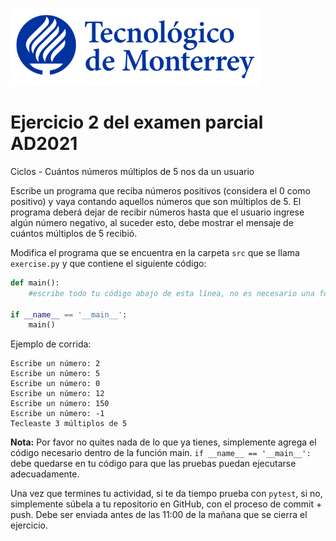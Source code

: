 ![Tec de Monterrey](../../images/logotecmty.png)
# Ejercicio 2 del examen parcial AD2021
Ciclos - Cuántos números múltiplos de 5 nos da un usuario

Escribe un programa que reciba números positivos (considera el 0 como positivo) y vaya contando aquellos números que son múltiplos de 5. El programa deberá dejar de recibir números hasta que el usuario ingrese algún número negativo, al suceder esto, debe mostrar el mensaje de cuántos múltiplos de 5 recibió.


Modifica el programa que se encuentra en la carpeta `src` que se llama
`exercise.py` y que contiene el siguiente código:

```python
def main():
    #escribe todo tu código abajo de esta línea, no es necesario una función

if __name__ == '__main__':
    main()
```

Ejemplo de corrida:

```
Escribe un número: 2
Escribe un número: 5
Escribe un número: 0
Escribe un número: 12
Escribe un número: 150
Escribe un número: -1
Tecleaste 3 múltiplos de 5
```


**Nota:** Por favor no quites nada de lo que ya tienes, simplemente agrega el código 
necesario dentro de la función main. 
`if __name__ == '__main__':` debe quedarse en tu código para que las pruebas puedan 
ejecutarse adecuadamente.

Una vez que termines tu actividad, si te da tiempo prueba con
`pytest`, si no, simplemente súbela a tu repositorio en GitHub, con el proceso de commit + push.
Debe ser enviada antes de las 11:00 de la mañana que se cierra el ejercicio.
